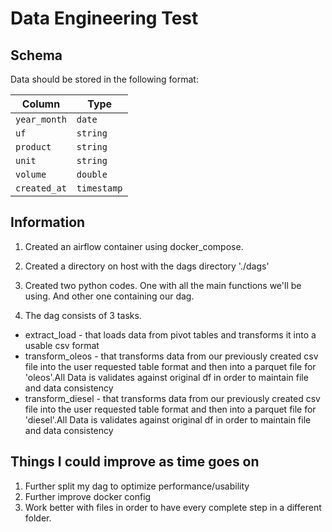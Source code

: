 Data Engineering Test
====================
## Schema

Data should be stored in the following format:

| Column       | Type        |
| ------------ | ----------- |
| `year_month` | `date`      |
| `uf`         | `string`    |
| `product`    | `string`    |
| `unit`       | `string`    |
| `volume`     | `double`    |
| `created_at` | `timestamp` |

## Information
1. Created an airflow container using docker_compose.

2. Created a directory on host with the dags directory './dags'

3. Created two python codes. One with all the main functions we'll be using. And other one containing our dag.

4. The dag consists of 3 tasks.
  - extract_load - that loads data from pivot tables and transforms it into a usable csv format
  - transform_oleos - that transforms data from our previously created csv file into the user requested table format and then into a parquet file for 'oleos'.All Data 
   is validates against original df in order to maintain file and data consistency
  - transform_diesel - that transforms data from our previously created csv file into the user requested table format and then into a parquet file for 'diesel'.All 
   Data is validates against original df in order to maintain file and data consistency
  
## Things I could improve as time goes on

1. Further split my dag to optimize performance/usability
2. Further improve docker config
3. Work better with files in order to have every complete step in a different folder.
